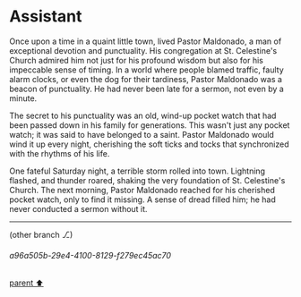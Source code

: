 # Assistant

Once upon a time in a quaint little town, lived Pastor Maldonado, a man of exceptional devotion and punctuality. His congregation at St. Celestine's Church admired him not just for his profound wisdom but also for his impeccable sense of timing. In a world where people blamed traffic, faulty alarm clocks, or even the dog for their tardiness, Pastor Maldonado was a beacon of punctuality. He had never been late for a sermon, not even by a minute.

The secret to his punctuality was an old, wind-up pocket watch that had been passed down in his family for generations. This wasn't just any pocket watch; it was said to have belonged to a saint. Pastor Maldonado would wind it up every night, cherishing the soft ticks and tocks that synchronized with the rhythms of his life.

One fateful Saturday night, a terrible storm rolled into town. Lightning flashed, and thunder roared, shaking the very foundation of St. Celestine's Church. The next morning, Pastor Maldonado reached for his cherished pocket watch, only to find it missing. A sense of dread filled him; he had never conducted a sermon without it.



---

(other branch ⎇)
###### a96a505b-29e4-4100-8129-f279ec45ac70
[parent ⬆️](#aaa2e4f2-746a-48a1-8451-8531251e7b4d)
